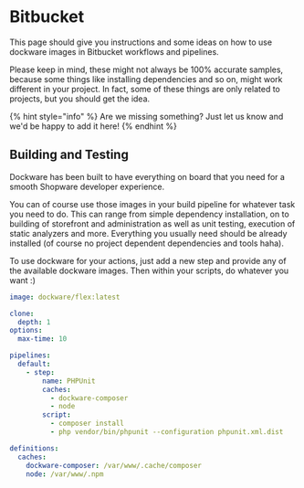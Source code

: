 # Bitbucket

This page should give you instructions and some ideas on how to use dockware images in Bitbucket workflows and pipelines.

Please keep in mind, these might not always be 100% accurate samples, because some things like installing dependencies and so on, might work different in your project. In fact, some of these things are only related to projects, but you should get the idea.

{% hint style="info" %}
Are we missing something? Just let us know and we'd be happy to add it here!
{% endhint %}

## Building and Testing

Dockware has been built to have everything on board that you need for a smooth Shopware developer experience.

You can of course use those images in your build pipeline for whatever task you need to do. This can range from simple dependency installation, on to building of storefront and administration as well as unit testing, execution of static analyzers and more. Everything you usually need should be already installed (of course no project dependent dependencies and tools haha).

To use dockware for your actions, just add a new step and provide any of the available dockware images. Then within your scripts, do whatever you want :)

```yaml
image: dockware/flex:latest

clone:
  depth: 1
options:
  max-time: 10

pipelines:
  default:
    - step:
        name: PHPUnit
        caches:
          - dockware-composer
          - node
        script:
          - composer install
          - php vendor/bin/phpunit --configuration phpunit.xml.dist

definitions:
  caches:
    dockware-composer: /var/www/.cache/composer
    node: /var/www/.npm    
```



